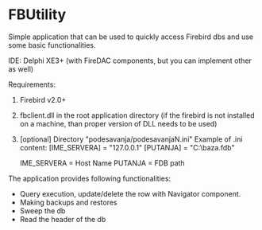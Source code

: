 # FBUtility

Simple application that can be used to quickly access Firebird dbs and use some basic functionalities.

IDE: Delphi XE3+ (with FireDAC components, but you can implement other as well)

Requirements: 
1. Firebird v2.0+
2. fbclient.dll in the root application directory (if the firebird is not installed on a machine, than proper version of DLL needs to be used) 
3. [optional] Directory "podesavanja/podesavanjaN.ini"
  Example of .ini content: 
    [IME_SERVERA] = "127.0.0.1"
    [PUTANJA] = "C:\baza.fdb"
    
    IME_SERVERA = Host Name
    PUTANJA = FDB path

The application provides following functionalities:
  - Query execution, update/delete the row with Navigator component.
  - Making backups and restores
  - Sweep the db
  - Read the header of the db
